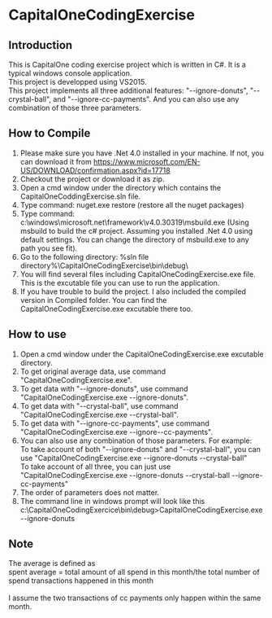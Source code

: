 # CapitalOneCodingExercise
## Introduction
This is CapitalOne coding exercise project which is written in C#. It is a typical windows console application.<br />
This project is developped using VS2015.<br />
This project implements all three additional features: "--ignore-donuts", "--crystal-ball", and "--ignore-cc-payments". And you can also use any combination of those three parameters.<br />

## How to Compile
1. Please make sure you have .Net 4.0 installed in your machine. If not, you can download it from https://www.microsoft.com/EN-US/DOWNLOAD/confirmation.aspx?id=17718
2. Checkout the project or download it as zip.
3. Open a cmd window under the directory which contains the CapitalOneCoddingExercise.sln file.
4. Type command: nuget.exe restore (restore all the nuget packages)
5. Type command: c:\windows\microsoft.net\framework\v4.0.30319\msbuild.exe (Using msbuild to build the c# project. Assuming you installed .Net 4.0 using default settings. You can change the directory of msbuild.exe to any path you see fit).
6. Go to the following directory: %sln file directory%\CapitalOneCodingExercise\bin\debug\
7. You will find several files including CapitalOneCodingExercise.exe file. This is the excutable file you can use to run the application.
8. If you have trouble to build the project. I also included the compiled version in Compiled folder. You can find the CapitalOneCodingExercise.exe excutable there too.

## How to use
1. Open a cmd window under the CapitalOneCodingExercise.exe excutable directory.
2. To get original average data, use command "CapitalOneCodingExercise.exe".
3. To get data with "--ignore-donuts", use command "CapitalOneCodingExercise.exe --ignore-donuts".
4. To get data with "--crystal-ball", use command "CapitalOneCodingExercise.exe --crystal-ball".
5. To get data with "--ignore-cc-payments", use command "CapitalOneCodingExercise.exe --ignore--cc-payments".
6. You can also use any combination of those parameters. For example:<br />
   To take account of both "--ignore-donuts" and "--crystal-ball", you can use "CapitalOneCodingExercise.exe --ignore-donuts --crystal-ball"<br />
   To take account of all three, you can just use "CapitalOneCodingExercise.exe --ignore-donuts --crystal-ball --ignore-cc-payments"
7. The order of parameters does not matter.
8. The command line in windows prompt will look like this
   c:\CapitalOneCodingExercice\bin\debug>CapitalOneCodingExercise.exe --ignore-donuts


## Note
The average is defined as<br />
spent average = total amount of all spend in this month/the total number of spend transactions happened in this month<br />
<br />
I assume the two transactions of cc payments only happen within the same month.<br />
